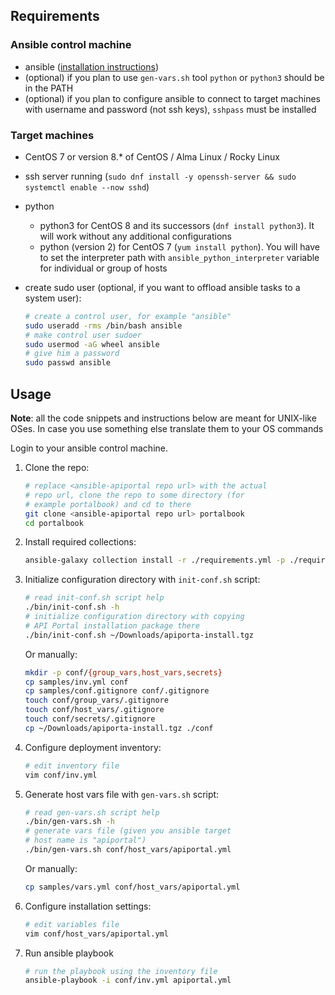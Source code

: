 ## Requirements

### Ansible control machine

* ansible ([installation instructions][ansible installation])
* (optional) if you plan to use `gen-vars.sh` tool `python` or `python3` should be in the PATH
* (optional) if you plan to configure ansible to connect to target machines with username and password (not ssh keys), `sshpass` must be installed

### Target machines

* CentOS 7 or version 8.* of CentOS / Alma Linux / Rocky Linux
* ssh server running (`sudo dnf install -y openssh-server && sudo systemctl enable --now sshd`)
* python
  * python3 for CentOS 8 and its successors (`dnf install python3`). It will work without any additional configurations
  * python (version 2) for CentOS 7 (`yum install python`). You will have to set the interpreter path with `ansible_python_interpreter` variable for individual or group of hosts
* create sudo user (optional, if you want to offload ansible tasks to a system user):

  ```bash
  # create a control user, for example "ansible"
  sudo useradd -rms /bin/bash ansible
  # make control user sudoer
  sudo usermod -aG wheel ansible
  # give him a password
  sudo passwd ansible
  ```

## Usage

**Note**: all the code snippets and instructions below are meant for UNIX-like OSes. In case you use something else translate them to your OS commands

Login to your ansible control machine.

1) Clone the repo:

    ```bash
    # replace <ansible-apiportal repo url> with the actual
    # repo url, clone the repo to some directory (for 
    # example portalbook) and cd to there
    git clone <ansible-apiportal repo url> portalbook
    cd portalbook
    ```

2) Install required collections:

    ```bash
    ansible-galaxy collection install -r ./requirements.yml -p ./requirements
    ```

3) Initialize configuration directory with `init-conf.sh` script:

    ```bash
    # read init-conf.sh script help
    ./bin/init-conf.sh -h
    # initialize configuration directory with copying
    # API Portal installation package there
    ./bin/init-conf.sh ~/Downloads/apiporta-install.tgz
    ```

    Or manually:

    ```bash
    mkdir -p conf/{group_vars,host_vars,secrets}
    cp samples/inv.yml conf
    cp samples/conf.gitignore conf/.gitignore
    touch conf/group_vars/.gitignore
    touch conf/host_vars/.gitignore
    touch conf/secrets/.gitignore
    cp ~/Downloads/apiporta-install.tgz ./conf
    ```

4) Configure deployment inventory:

    ```bash
    # edit inventory file
    vim conf/inv.yml
    ```

5) Generate host vars file with `gen-vars.sh` script:

    ```bash
    # read gen-vars.sh script help
    ./bin/gen-vars.sh -h
    # generate vars file (given you ansible target
    # host name is "apiportal")
    ./bin/gen-vars.sh conf/host_vars/apiportal.yml
    ```

    Or manually:

    ```bash
    cp samples/vars.yml conf/host_vars/apiportal.yml
    ```

6) Configure installation settings:

    ```bash
    # edit variables file
    vim conf/host_vars/apiportal.yml
    ```

7) Run ansible playbook

    ```bash
    # run the playbook using the inventory file
    ansible-playbook -i conf/inv.yml apiportal.yml
    ```

[ansible installation]: https://docs.ansible.com/ansible/latest/installation_guide/intro_installation.html

